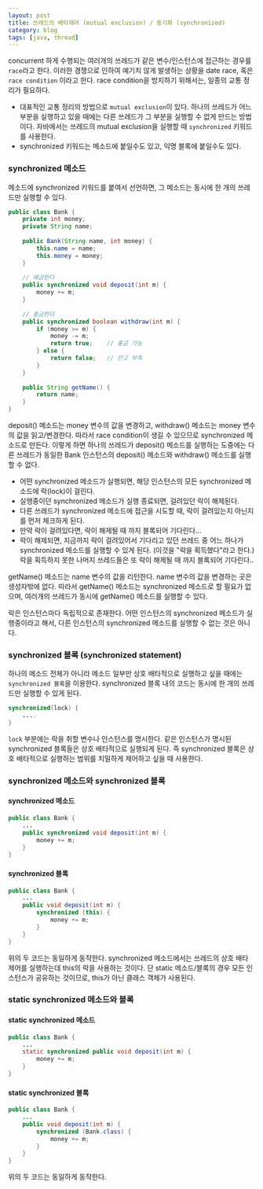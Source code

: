 ```yaml
---
layout: post
title: 쓰레드의 배타제어 (mutual exclusion) / 동기화 (synchronized)
category: blog
tags: [java, thread]
---
```

concurrent 하게 수행되는 여러개의 쓰레드가 같은 변수/인스턴스에 접근하는 경우를 `race`라고 한다. 이러한 경쟁으로 인하여 예기치 않게 발생하는 상황을 date race, 혹은 `race condition` 이라고 한다. race condition을 방지하기 위해서는, 일종의 교통 정리가 필요하다.

 - 대표적인 교통 정리의 방법으로 `mutual exclusion`이 있다. 하나의 쓰레드가 어느 부분을 실행하고 있을 때에는 다른 쓰레드가 그 부분을 실행할 수 없게 만드는 방법이다. 자바에서는 쓰레드의 mutual exclusion을 실행할 때 `synchronized` 키워드를 사용한다.
 - synchronized 키워드는 메소드에 붙일수도 있고, 익명 블록에 붙일수도 있다.

<!-- more -->

### synchronized 메소드
메소드에 synchronized 키워드를 붙여서 선언하면, 그 메소드는 동시에 한 개의 쓰레드만 실행할 수 있다.

```java
public class Bank {
    private int money;
    private String name;
  
    public Bank(String name, int money) {
        this.name = name;
        this.money = money;
    }
  
    // 예금한다
    public synchronized void deposit(int m) {
        money += m;
    }
  
    // 출금한다
    public synchronized boolean withdraw(int m) {
        if (money >= m) {
            money -= m;
            return true;    // 출금 가능
        } else {
            return false;   // 잔고 부족
        }
    }
  
    public String getName() {
        return name;
    }
}
```
deposit() 메소드는 money 변수의 값을 변경하고, withdraw() 메소드는 money 변수의 값을 읽고/변경한다. 따라서 race condition이 생길 수 있으므로 synchronized 메소드로 만든다. 이렇게 하면 하나의 쓰레드가 deposit() 메소드를 실행하는 도중에는 다른 쓰레드가 동일한 Bank 인스턴스의 deposit() 메소드와 withdraw() 메소드를 실행할 수 없다.

 - 어떤 synchronized 메소드가 실행되면, 해당 인스턴스의 모든 synchronized 메소드에 락(lock)이 걸린다.
 - 실행중이던 synchronized 메소드가 실행 종료되면, 걸려있던 락이 해제된다.
 - 다른 쓰레드가 synchronized 메소드에 접근을 시도할 때, 락이 걸려있는지 아닌지를 먼저 체크하게 된다.
 - 만약 락이 걸려있다면, 락이 해제될 때 까지 블록되어 기다린다...
 - 락이 해제되면, 지금까지 락이 걸려있어서 기다리고 있던 쓰레드 중 어느 하나가 synchronized 메소드를 실행할 수 있게 된다. (이것을 "락을 획득했다"라고 한다.) 락을 획득하지 못한 나머지 쓰레드들은 또 락이 해제될 때 까지 블록되어 기다린다..


getName() 메소드는 name 변수의 값을 리턴한다. name 변수의 값을 변경하는 곳은 생성자밖에 없다. 따라서 getName() 메소드는 synchronized 메소드로 할 필요가 없으며, 여러개의 쓰레드가 동시에 getName() 메소드를 실행할 수 있다.


락은 인스턴스마다 독립적으로 존재한다. 어떤 인스턴스의 synchronized 메소드가 실행중이라고 해서, 다른 인스턴스의 synchronized 메소드를 실행할 수 없는 것은 아니다.

### synchronized 블록 (synchronized statement)
하나의 메소드 전체가 아니라 메소드 일부만 상호 배타적으로 실행하고 싶을 때에는 `synchronized 블록`을 이용한다. synchronized 블록 내의 코드는 동시에 한 개의 쓰레드만 실행할 수 있게 된다.

```java
synchronized(lock) {
	....
}
```
`lock` 부분에는 락을 취할 변수나 인스턴스를 명시한다. 같은 인스턴스가 명시된 synchronized 블록들은 상호 배타적으로 실행되게 된다. 즉 synchronized 블록은 상호 배타적으로 실행하는 범위를 치밀하게 제어하고 싶을 때 사용한다.

### synchronized 메소드와 synchronized 블록

#### synchronized 메소드
```java
public class Bank {
    ...
    public synchronized void deposit(int m) {
        money += m;
    }
}
```

#### synchronized 블록
```java
public class Bank {
    ...
    public void deposit(int m) {
        synchronized (this) {
            money += m;
        }
    }
}
```
위의 두 코드는 동일하게 동작한다. synchronized 메소드에서는 쓰레드의 상호 배타 제어를 실행하는데 this의 락을 사용하는 것이다. 단 static 메소드/블록의 경우 모든 인스턴스가 공유하는 것이므로, this가 아닌 클래스 객체가 사용된다.

### static synchronized 메소드와 블록

#### static synchronized 메소드
```java
public class Bank {
    ...
    static synchronized public void deposit(int m) {
        money += m;
    }
}
```

#### static synchronized 블록
```java
public class Bank {
    ...
    public void deposit(int m) {
        synchronized (Bank.class) {
            money += m;
        }
    }
}
```
위의 두 코드는 동일하게 동작한다.